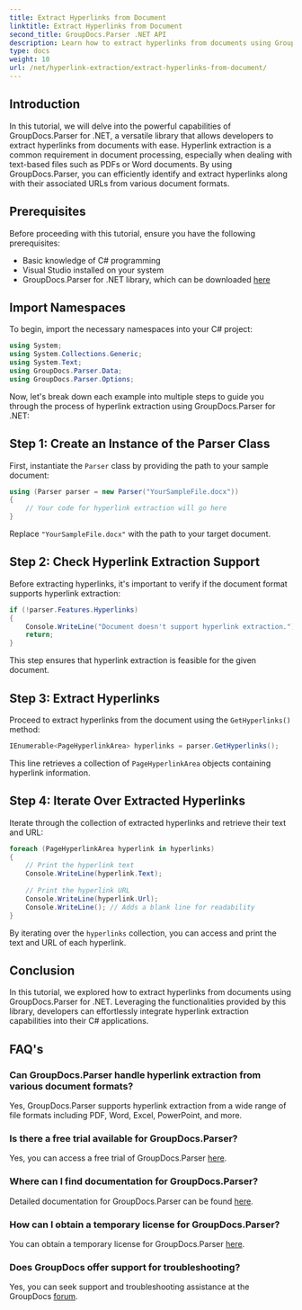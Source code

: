 ```yaml
---
title: Extract Hyperlinks from Document
linktitle: Extract Hyperlinks from Document
second_title: GroupDocs.Parser .NET API
description: Learn how to extract hyperlinks from documents using GroupDocs.Parser for .NET. Enhance your C# applications with this straightforward guide.
type: docs
weight: 10
url: /net/hyperlink-extraction/extract-hyperlinks-from-document/
---
```

## Introduction
In this tutorial, we will delve into the powerful capabilities of GroupDocs.Parser for .NET, a versatile library that allows developers to extract hyperlinks from documents with ease. Hyperlink extraction is a common requirement in document processing, especially when dealing with text-based files such as PDFs or Word documents. By using GroupDocs.Parser, you can efficiently identify and extract hyperlinks along with their associated URLs from various document formats.
## Prerequisites
Before proceeding with this tutorial, ensure you have the following prerequisites:
- Basic knowledge of C# programming
- Visual Studio installed on your system
- GroupDocs.Parser for .NET library, which can be downloaded [here](https://releases.groupdocs.com/parser/net/)
## Import Namespaces
To begin, import the necessary namespaces into your C# project:
```csharp
using System;
using System.Collections.Generic;
using System.Text;
using GroupDocs.Parser.Data;
using GroupDocs.Parser.Options;
```

Now, let's break down each example into multiple steps to guide you through the process of hyperlink extraction using GroupDocs.Parser for .NET:
## Step 1: Create an Instance of the Parser Class
First, instantiate the `Parser` class by providing the path to your sample document:
```csharp
using (Parser parser = new Parser("YourSampleFile.docx"))
{
    // Your code for hyperlink extraction will go here
}
```
Replace `"YourSampleFile.docx"` with the path to your target document.
## Step 2: Check Hyperlink Extraction Support
Before extracting hyperlinks, it's important to verify if the document format supports hyperlink extraction:
```csharp
if (!parser.Features.Hyperlinks)
{
    Console.WriteLine("Document doesn't support hyperlink extraction.");
    return;
}
```
This step ensures that hyperlink extraction is feasible for the given document.
## Step 3: Extract Hyperlinks
Proceed to extract hyperlinks from the document using the `GetHyperlinks()` method:
```csharp
IEnumerable<PageHyperlinkArea> hyperlinks = parser.GetHyperlinks();
```
This line retrieves a collection of `PageHyperlinkArea` objects containing hyperlink information.
## Step 4: Iterate Over Extracted Hyperlinks
Iterate through the collection of extracted hyperlinks and retrieve their text and URL:
```csharp
foreach (PageHyperlinkArea hyperlink in hyperlinks)
{
    // Print the hyperlink text
    Console.WriteLine(hyperlink.Text);
    
    // Print the hyperlink URL
    Console.WriteLine(hyperlink.Url);
    Console.WriteLine(); // Adds a blank line for readability
}
```
By iterating over the `hyperlinks` collection, you can access and print the text and URL of each hyperlink.
## Conclusion
In this tutorial, we explored how to extract hyperlinks from documents using GroupDocs.Parser for .NET. Leveraging the functionalities provided by this library, developers can effortlessly integrate hyperlink extraction capabilities into their C# applications.

## FAQ's
### Can GroupDocs.Parser handle hyperlink extraction from various document formats?
Yes, GroupDocs.Parser supports hyperlink extraction from a wide range of file formats including PDF, Word, Excel, PowerPoint, and more.
### Is there a free trial available for GroupDocs.Parser?
Yes, you can access a free trial of GroupDocs.Parser [here](https://releases.groupdocs.com/).
### Where can I find documentation for GroupDocs.Parser?
Detailed documentation for GroupDocs.Parser can be found [here](https://reference.groupdocs.com/parser/net/).
### How can I obtain a temporary license for GroupDocs.Parser?
You can obtain a temporary license for GroupDocs.Parser [here](https://purchase.groupdocs.com/temporary-license/).
### Does GroupDocs offer support for troubleshooting?
Yes, you can seek support and troubleshooting assistance at the GroupDocs [forum](https://forum.groupdocs.com/c/parser/17).
